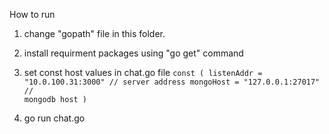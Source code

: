 How to run

1. change "gopath" file in this folder.

2. install requirment packages using "go get" command

3. set const host values in chat.go file
	<code>const (
		listenAddr = "10.0.100.31:3000" // server address
		mongoHost = "127.0.0.1:27017" // mongodb host
	)</code>

4. go run chat.go